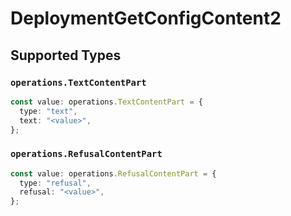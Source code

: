 # DeploymentGetConfigContent2


## Supported Types

### `operations.TextContentPart`

```typescript
const value: operations.TextContentPart = {
  type: "text",
  text: "<value>",
};
```

### `operations.RefusalContentPart`

```typescript
const value: operations.RefusalContentPart = {
  type: "refusal",
  refusal: "<value>",
};
```

